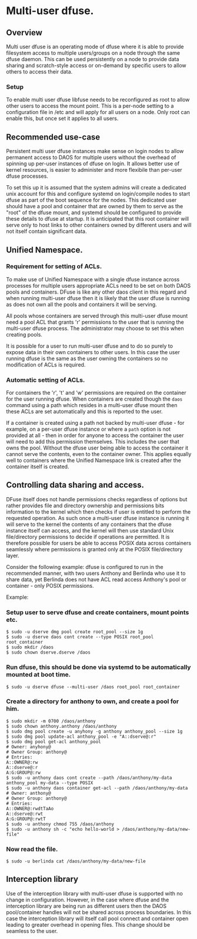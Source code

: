 # Multi-user dfuse.

## Overview

Multi user dfuse is an operating mode of dfuse where it is able to provide filesystem access to
multiple users/groups on a node through the same dfuse daemon.  This can be used persistently on a
node to provide data sharing and scratch-style access or on-demand by specific users to allow others
to access their data.

### Setup

To enable multi user dfuse libfuse needs to be reconfigured as root to allow other users to access
the mount point.  This is a per-node setting to a configuration file in /etc and will apply for all
users on a node.  Only root can enable this, but once set it applies to all users.

## Recommended use-case

Persistent multi user dfuse instances make sense on login nodes to allow permanent access to DAOS
for multiple users without the overhead of spinning up per-user instances of dfuse on login. It
allows better use of kernel resources, is easier to administer and more flexibile than per-user
dfuse processes.

To set this up it is assumed that the system admins will create a dedicated unix account for this
and configure systemd on login/compile nodes to start dfuse as part of the boot sequence for the
nodes.  This dedicated user should have a pool and container that are owned by them to serve as the
"root" of the dfuse mount, and systemd should be configured to provide these details to dfuse at
startup.  It is anticipated that this root container will serve only to host links to other
containers owned by different users and will not itself contain significant data.

## Unified Namespace.

### Requirement for setting of ACLs.

To make use of Unified Namespace with a single dfuse instance across processes for multiple users
appropriate ACLs need to be set on both DAOS pools and containers.  DFuse is like any other daos
client in this regard and when running multi-user dfuse then it is likely that the user dfuse is
running as does not own all the pools and containers it will be serving.

All pools whose containers are served through this multi-user dfuse mount need a pool ACL that
grants 'r' permissions to the user that is running the multi-user dfuse process. The administrator
may choose to set this when creating pools.

It is possible for a user to run multi-user dfuse and to do so purely to expose data in their own
containers to other users. In this case the user running dfuse is the same as the user owning the
containers so no modification of ACLs is required.

### Automatic setting of ACLs.

For containers the 'r', 't' and 'w' permissions are required on the container for the user running
dfuse.  When containers are created though the `daos` command using a path which resides in a
multi-user dfuse mount then these ACLs are set automatically and this is reported to the user.

If a container is created using a path not backed by multi-user dfuse - for example, on a per-user
dfuse instance or where a `path` option is not provided at all - then in order for anyone to access
the container the user will need to add this permission themselves.  This includes the user that
owns the pool. Without the dfuse user being able to access the container it cannot serve the
contents, even to the container owner.  This applies equally well to containers where the Unified
Namespace link is created after the container itself is created.


## Controlling data sharing and access.

DFuse itself does not handle permissions checks regardless of options but rather provides file and
directory ownership and permissions bits information to the kernel which then checks if user is
entitled to perform the requested operation.  As such once a multi-user dfuse instance is running it
will serve to the kernel the contents of any containers that the dfuse instance itself can access,
and the kernel will then use standard Unix file/directory permissions to decide if operations are
permitted.  It is therefore possible for users be able to access POSIX data across containers
seamlessly where permissions is granted only at the POSIX file/directory layer.

Consider the following example: dfuse is configured to run in the recommended manner, with two users
Anthony and Berlinda who use it to share data, yet Berlinda does not have ACL read access
Anthony's pool or container - only POSIX permissions.

Example:

### Setup user to serve dfuse and create containers, mount points etc.
```
$ sudo -u dserve dmg pool create root_pool --size 1g
$ sudo -u dserve daos cont create --type POSIX root_pool root_container
$ sudo mkdir /daos
$ sudo chown dserve.dserve /daos
```

### Run dfuse, this should be done via systemd to be automatically mounted at boot time.
```
$ sudo -u dserve dfuse --multi-user /daos root_pool root_container
```

### Create a directory for anthony to own, and create a pool for him.
```
$ sudo mkdir -m 0700 /daos/anthony
$ sudo chown anthony.anthony /daos/anthony
$ sudo dmg pool create -u anyhony -g anthony anthony_pool --size 1g
$ sudo dmg pool update-acl anthony_pool -e "A::dserve@:r"
$ sudo dmg pool get-acl anthony_pool
# Owner: anyhony@
# Owner Group: anthony@
# Entries:
A::OWNER@:rw
A::dserve@:r
A:G:GROUP@:rw
$ sudo -u anthony daos cont create --path /daos/anthony/my-data anthony_pool my-data --type POSIX
$ sudo -u anthony daos container get-acl --path /daos/anthony/my-data
# Owner: anthony@
# Owner Group: anthony@
# Entries:
A::OWNER@:rwdtTaAo
A::dserve@:rwt
A:G:GROUP@:rwtT
$ sudo -u anthony chmod 755 /daos/anthony
$ sudo -u anthony sh -c "echo hello-world > /daos/anthony/my-data/new-file"
```

### Now read the file.
```
$ sudo -u berlinda cat /daos/anthony/my-data/new-file
```

## Interception library

Use of the interception library with multi-user dfuse is supported with no change in configuration.
However, in the case where dfuse and the interception library are being run as different users then
the DAOS pool/container handles will not be shared across process boundaries.  In this case the
interception library will itself call pool connect and container open leading to greater overhead in
opening files.  This change should be seamless to the user.
